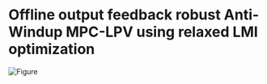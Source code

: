 # Offline output feedback robust Anti-Windup MPC-LPV using relaxed LMI optimization


![Figure](https://github.com/roscibely/Offline-output-feedback-robust-Anti-Windup-MPC-LPV-LMI/blob/main/Figure1.png)

